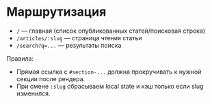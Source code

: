 # Маршрутизация

- `/` — главная (список опубликованных статей/поисковая строка)
- `/articles/:slug` — страница чтения статьи
- `/search?q=...` — результаты поиска

Правила:
- Прямая ссылка с `#section-...` должна прокручивать к нужной секции после рендера.
- При смене `:slug` сбрасываем local state и кэш только если slug изменился.
